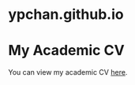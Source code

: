 # ypchan.github.io
# My Academic CV

You can view my academic CV [here](https://github.com/your-username/academic-cv/blob/main/CV.pdf).
